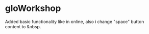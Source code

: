 # gloWorkshop

Added basic functionality like in online, 
also i change "space" button content to &nbsp.
